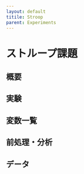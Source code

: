 ```yaml
---
layout: default
titile: Stroop
parent: Experiments
---
```


# ストループ課題

## 概要

## 実験

## 変数一覧

## 前処理・分析

## データ